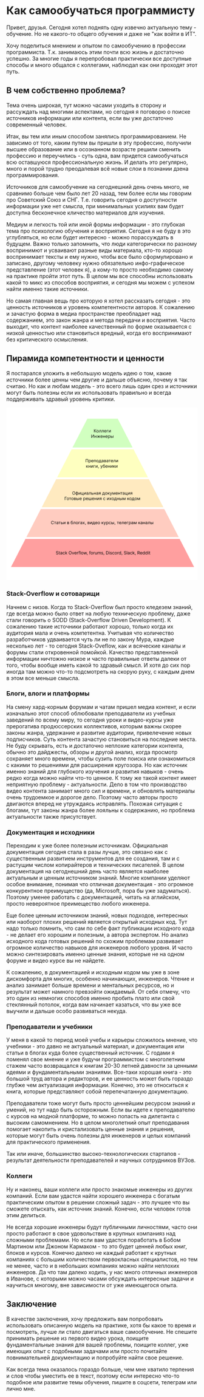 # Как самообучаться программисту

Привет, друзья. Сегодня хотел поднять одну извечно актуальную тему - обучение. Но не какого-то общего обучения и даже не "как войти в ИТ".

Хочу поделиться мнением и опытом по самообучению в профессии программиста. Т.к. занимаюсь этим почти всю жизнь и достаточно успешно. 
За многие годы я перепробовал практически все доступные способы и много общался с коллегами, наблюдал как они проходят этот путь.

## В чем собственно проблема?

Тема очень широкая, тут можно часами уходить в сторону и рассуждать над многими аспектами, но сегодня я поговорю о поиске источников информации или контента, если вы уже достаточно современный человек.

Итак, вы тем или иным способом занялись программированием. Не зависимо от того, каким путем вы пришли в эту профессию, получили высшее образование или в осознанном возрасте решили сменить профессию и переучились - суть одна, вам придется самообучаться всю оставшуюся профессиональную жизнь. И делать это регулярно, много и порой трудно преодалевая всё новые слои в познании дзена программирования.

Источников для самообучение на сегоднешний день очень много, не сравнимо больше чем было лет 20 назад, тем более если мы говорим про Советский Союз и СНГ. Т.е. говорить сегодня о доступности информации уже нет смысла, при минимальных усилиях вам будет доступна бесконечное кличество материалов для изучения.

Медиум и легкость той или иной формы информации - это глубокая тема про психологию обучения и восприятия. Сегодня я не буду в это углубляться, но если будет интересно - можно порассуждать в будущем. Важно только запомнить, что люди категорически по разному воспринимют и усваивают разные виды материала, кто-то хорошо воспринимает тексты и ему нужно, чтобы все было сформулировано и записано, другому человеку нужно обязательно инфо-графическое представление (этот человек я), а кому-то просто необходимо самому на практике пройти этот путь. В целом мы все способны использовать какой то микс из способов восприятия, и сегодня мы можем с успехом найти именно такие источники.

Но самая главная вещь про которую я хотел рассказать сегодня - это ценность источников и уровень компетентности авторов. К сожалению и зачастую форма в медиа пространстве преобладает над содержанием, это закон жанра и метода передачи и восприятия. Часто выходит, что контент наиболее качественный по форме оказывается с низкой ценностью или становиться вредный, когда его воспринимают без критического осмысления.

## Пирамида компетентности и ценности

Я постарался уложить в небольшую модель идею о том, какие источники более ценны чем другие и дальше объясню, почему я так считаю. Но как и любам модель - это всего лишь один срез и источники могут быть полезны если их использовать правильно и всегда поддерживать здравый уровень критики.

<img src="./competence_piramid.png" />

### Stack-Overflow и сотоварищи

Начнем с низов. Когда то Stack-Overflow был просто кледезем знаний, где всегда можно было ответ на любую техническую проблему, даже стали говорить о SODD (Stack-Overflow Driven Development). К сожалению такие источники работают хорошо, только когда их аудитория мала и очень компетентна. Учитывая что количество разработчиков удваивается чуть ли не по закону Мура, каждые несколько лет - то сегодня Stack-Oveflow, как и всяческие каналы и форумы стали откровенной помойкой. Качество представленной информации ничтожно низкое и часто правильные ответы далеки от того, чтобы вообще иметь какой то здравый смысл. И хотя до сих пор иногда там можно что-то подсмотреть на скорую руку, с каждым днем в этом все меньше смысла.

### Блоги, влоги и платформы

На смену хард-корным форумам и чатам пришел медиа контент, и если изначально этот способ облюбовали преподаватели из учебных заведений по всему миру, то сегодня уроки и видео-курсы уже прерогатива продюссерских коллективов, которым важны скорее законы жанра, удержание и развитие аудитории, привелечение новых подписчиков. Суть контента зачастую становиться на последние места. Не буду скрывать, есть и достаточно неплохие категории контента, обычно это дайджесты, обзоры и другой анализ, когда просмотр сохраняет много времени, чтобы сузить поле поиска или ознакомиться с какими то решениями для расширения кругозора. Но как источник именно знаний для глубокого изучения и развития навыков - очень редко когда можно найти что-то ценное.
К тому же такой контент имеет неприятную проблему - актуальности. Дело в том что производство видео контента занимает много сил и времени, и обновлять материалы очень трудоемкое и дорогое дело. Поэтому часто авторы просто двигаются вперед не утруждаясь исправлять.
Похожая ситуация с блогами, тут законы жанра более лояльны к содержанию, но проблема актуальности также присутствует.

### Документация и исходники

Переходим к уже более полезным источникам. Официальная документация сегодня стала в разы лучше, это связано как с существенным развитием инструментов для ее создания, там и с растущим числом копирайтеров и технических писателей. В целом документация на сегоднешний день часто является наиболее актуальным и ценным источником знаний. Многие компании уделяют особое внимание, понимая что отличная документация - это огромное конкурентное преимущество (да, Microsoft, пора бы уже задуматься). Поэтому уменее работать с документацией, читать на аглийском, просто невероятное преимещество любого инженера.

Еще более ценным источником знаний, новых подходов, интересных или наоборот плохих решений является открытый исходных код. Тут надо только помнить, что сам по себе факт публикации исходного кода - не делает его хорошим и полезным, а автора экспертом. Но анализ исходного кода готовых решений по схожим проблемам развивает огромное количество навыков для инженеров любого уровня. И часто можно синтезировать именно ценные знания, которые не на одном форуме и видео курсе вы не найдете.

К сожалению, в документацией и исходным кодом мы уже в зоне дискомфорта для многих, особенно начинающих, инженеров. Чтение и анализ занимает больше времени и ментальных ресурсов, но и результат может намного превзойти ожидаемый. От себя отмечу, что это один из немногих способов именно пробить плато или свой стеклянный потолок, когда вам начинает казаться, что вы уже все выучили и дальше особо развиваться некуда.

### Преподаватели и учебники

У меня в какой то период моей учебы и карьеры сложилось мнение, что учебники - это давно не актуальный материал, и документация или статьи в блогах куда более существенный источник. С годами я поменял свое мнение и уже будучи программистом с многолетним стажем часто возвращался к книгам 20-30 летней давности за ценными идеями и фундаментальными знаниями. Все-таки хорошая книга - это большой труд автора и редакторов, и ее ценность может быть гораздо глубже чем актуализация информации.
Конечно, это не относиться к книга, которые представляют собой перепечатанную документацию.

Преподаватели тоже могут быть просто ценнейшим ресурсом знаний и умений, но тут надо быть осторожным. Если вы идете к преподавателю с курсов на модной платформе, то можно попасть на дилетанта с высоким самомнением. Но в целом многолетний опыт преподавания помогает накопить и кристализовать ценные знания и решения, которые могут быть очень полезны для инженеров и целых компаний для практического применения.

Так или иначе, большинство высоко-технологических стартапов - результат деятельности преподавателей и научных сотрудников ВУЗов.

### Коллеги

Ну и наконец, ваши коллеги или просто знакомые инженеры из других компаний. Если вам удастся найти хорошего инженера с богатым практическим опытом в решении сложный задач - это лучшее что вы сможете отыскать, как источник знаний. Конечно, если человек готов этим делиться.

Не всегда хорошие инженеры будут публичными личностями, часто они просто работают в свое удовольствие в крупных компанияз над сложными проблемами. Но если вам удастся поработать в Бобом Мартином или Джоном Кармаком - то это будет ценней любых книг, блоков и курсов. Конечно далеко не каждый работает к крутных компаниях с большим количеством первокласных специалистов, но тем не менее, часто и в небольших компаниях можно найти неплохих инженеров. Да что там далеко ходить, у нас много отличных инженеров в Иванове, с которыми можно часами обсуждать интересные задачи и научиться многому, вне зависимости от уже имеющегося опыта.

## Заключение

В качестве заключения, хочу предложить вам попробовать использовать описанную модель на практике, хотя бы какое то время и посмотреть, лучше ли стало двигаться ваше самообучение. Не спешите принимать решение из первого видео урока, поищите фундаментальные знания для вашей проблемы, поищите коллег, уже имеющих опыт с подобными задачами или просто почитайте повнимательней документацию и попробуйте найти свое решение.

Как всегда тема оказалось гораздо больше, чем мне хватило терпения и слов чтобы уместить ее в текст, поэтому если интересно что-то подобное или развитие темы обучения, пишите в соцсети, телеграм или лично мне.
